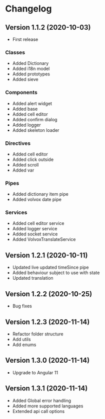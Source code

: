 # Changelog

## Version 1.1.2 (2020-10-03)

- First release

### Classes

- Added Dictionary
- Added i18n model
- Added prototypes
- Added sieve

### Components

- Added alert widget
- Added base
- Added cell editor
- Added confirm dialog
- Added logger
- Added skeleton loader

### Directives

- Added cell editor
- Added click outside
- Added scroll
- Added var

### Pipes

- Added dictionary item pipe
- Added volvox date pipe

### Services

- Added cell editor service
- Added logger service
- Added socket service
- Added VolvoxTranslateService

## Version 1.2.1 (2020-10-11)
- Updated live updated timeSince pipe
- Added behaviour subject to use with state
- Updated translation

## Version 1.2.2 (2020-10-25)
- Bug fixes

## Version 1.2.3 (2020-11-14)
- Refactor folder structure
- Add utils
- Add enums

## Version 1.3.0 (2020-11-14)
- Upgrade to Angular 11

## Version 1.3.1 (2020-11-14)
- Added Global error handling
- Added more supported languages
- Extended api call options